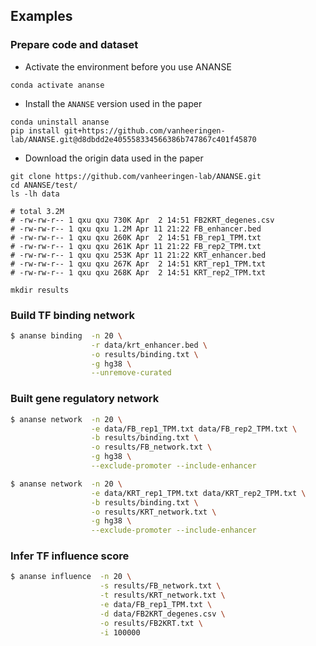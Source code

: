 ## Examples

### Prepare code and dataset
* Activate the environment before you use ANANSE  
```
conda activate ananse
```

* Install the `ANANSE` version used in the paper  
```
conda uninstall ananse
pip install git+https://github.com/vanheeringen-lab/ANANSE.git@d8dbdd2e405558334566386b747867c401f45870
```

* Download the origin data used in the paper  
```
git clone https://github.com/vanheeringen-lab/ANANSE.git
cd ANANSE/test/
ls -lh data     

# total 3.2M
# -rw-rw-r-- 1 qxu qxu 730K Apr  2 14:51 FB2KRT_degenes.csv
# -rw-rw-r-- 1 qxu qxu 1.2M Apr 11 21:22 FB_enhancer.bed
# -rw-rw-r-- 1 qxu qxu 260K Apr  2 14:51 FB_rep1_TPM.txt
# -rw-rw-r-- 1 qxu qxu 261K Apr 11 21:22 FB_rep2_TPM.txt
# -rw-rw-r-- 1 qxu qxu 253K Apr 11 21:22 KRT_enhancer.bed
# -rw-rw-r-- 1 qxu qxu 267K Apr  2 14:51 KRT_rep1_TPM.txt
# -rw-rw-r-- 1 qxu qxu 268K Apr  2 14:51 KRT_rep2_TPM.txt

mkdir results
```

### Build TF binding network

``` bash
$ ananse binding  -n 20 \
                  -r data/krt_enhancer.bed \
                  -o results/binding.txt \
                  -g hg38 \
                  --unremove-curated
```

### Built gene regulatory network

``` bash
$ ananse network  -n 20 \
                  -e data/FB_rep1_TPM.txt data/FB_rep2_TPM.txt \
                  -b results/binding.txt \
                  -o results/FB_network.txt \
                  -g hg38 \
                  --exclude-promoter --include-enhancer

$ ananse network  -n 20 \
                  -e data/KRT_rep1_TPM.txt data/KRT_rep2_TPM.txt \
                  -b results/binding.txt \
                  -o results/KRT_network.txt \
                  -g hg38 \
                  --exclude-promoter --include-enhancer
```

### Infer TF influence score

``` bash
$ ananse influence  -n 20 \
                    -s results/FB_network.txt \
                    -t results/KRT_network.txt \
                    -e data/FB_rep1_TPM.txt \
                    -d data/FB2KRT_degenes.csv \
                    -o results/FB2KRT.txt \
                    -i 100000 
```
